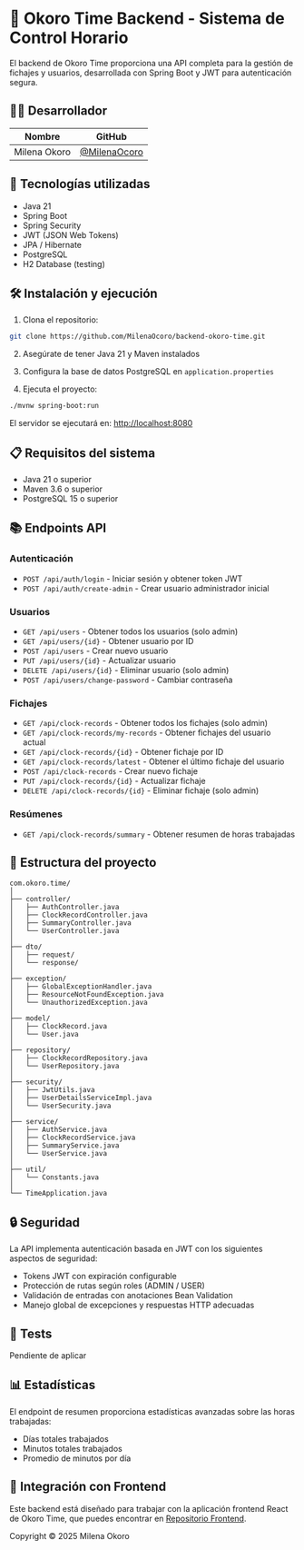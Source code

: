  # 🔧 Okoro Time Backend - Sistema de Control Horario

El backend de Okoro Time proporciona una API completa para la gestión de fichajes y usuarios, desarrollada con Spring Boot y JWT para autenticación segura.

## 👩‍💻 Desarrollador

| Nombre           | GitHub                                      |                                     
|------------------|---------------------------------------------|
| Milena Okoro     | [@MilenaOcoro](https://github.com/MilenaOcoro) | 

## 🚀 Tecnologías utilizadas

- Java 21
- Spring Boot
- Spring Security
- JWT (JSON Web Tokens)
- JPA / Hibernate
- PostgreSQL
- H2 Database (testing)

## 🛠️ Instalación y ejecución

1. Clona el repositorio:
```bash
git clone https://github.com/MilenaOcoro/backend-okoro-time.git
```

2. Asegúrate de tener Java 21 y Maven instalados

3. Configura la base de datos PostgreSQL en `application.properties`

4. Ejecuta el proyecto:
```bash
./mvnw spring-boot:run
```

El servidor se ejecutará en: [http://localhost:8080](http://localhost:8080)

## 📋 Requisitos del sistema

- Java 21 o superior
- Maven 3.6 o superior
- PostgreSQL 15 o superior

## 📚 Endpoints API

### Autenticación

- `POST /api/auth/login` - Iniciar sesión y obtener token JWT
- `POST /api/auth/create-admin` - Crear usuario administrador inicial

### Usuarios

- `GET /api/users` - Obtener todos los usuarios (solo admin)
- `GET /api/users/{id}` - Obtener usuario por ID
- `POST /api/users` - Crear nuevo usuario
- `PUT /api/users/{id}` - Actualizar usuario
- `DELETE /api/users/{id}` - Eliminar usuario (solo admin)
- `POST /api/users/change-password` - Cambiar contraseña

### Fichajes

- `GET /api/clock-records` - Obtener todos los fichajes (solo admin)
- `GET /api/clock-records/my-records` - Obtener fichajes del usuario actual
- `GET /api/clock-records/{id}` - Obtener fichaje por ID
- `GET /api/clock-records/latest` - Obtener el último fichaje del usuario
- `POST /api/clock-records` - Crear nuevo fichaje
- `PUT /api/clock-records/{id}` - Actualizar fichaje
- `DELETE /api/clock-records/{id}` - Eliminar fichaje (solo admin)

### Resúmenes

- `GET /api/clock-records/summary` - Obtener resumen de horas trabajadas

## 📁 Estructura del proyecto

```
com.okoro.time/ 
│
├── controller/
│   ├── AuthController.java
│   ├── ClockRecordController.java
│   ├── SummaryController.java
│   └── UserController.java
│
├── dto/
│   ├── request/
│   └── response/
│
├── exception/
│   ├── GlobalExceptionHandler.java
│   ├── ResourceNotFoundException.java
│   └── UnauthorizedException.java
│
├── model/
│   ├── ClockRecord.java
│   └── User.java
│
├── repository/
│   ├── ClockRecordRepository.java
│   └── UserRepository.java
│
├── security/
│   ├── JwtUtils.java
│   ├── UserDetailsServiceImpl.java
│   └── UserSecurity.java
│
├── service/
│   ├── AuthService.java
│   ├── ClockRecordService.java
│   ├── SummaryService.java
│   └── UserService.java
│
├── util/
│   └── Constants.java
│
└── TimeApplication.java
```

## 🔒 Seguridad

La API implementa autenticación basada en JWT con los siguientes aspectos de seguridad:

- Tokens JWT con expiración configurable
- Protección de rutas según roles (ADMIN / USER)
- Validación de entradas con anotaciones Bean Validation
- Manejo global de excepciones y respuestas HTTP adecuadas
 

## 🧪 Tests

Pendiente de aplicar 

## 📊 Estadísticas

El endpoint de resumen proporciona estadísticas avanzadas sobre las horas trabajadas:
- Días totales trabajados
- Minutos totales trabajados
- Promedio de minutos por día 

## 🔄 Integración con Frontend

Este backend está diseñado para trabajar con la aplicación frontend React de Okoro Time, que puedes encontrar en [Repositorio Frontend](https://github.com/MilenaOcoro/frontend-okoro-time).


Copyright © 2025 Milena Okoro